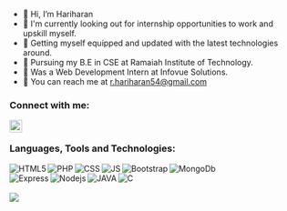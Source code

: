 - 👋 Hi, I’m Hariharan
- 👀 I'm currently looking out for internship opportunities to work and upskill myself.
- 👀 Getting myself equipped and updated with the latest technologies around.
- 🌱 Pursuing my B.E in CSE at Ramaiah Institute of Technology.
- 🌱 Was a Web Development Intern at Infovue Solutions.
- 💬 You can reach me at r.hariharan54@gmail.com

### Connect with me:
[<img align="left"   width="22px" src="https://cdn.jsdelivr.net/npm/simple-icons@v3/icons/linkedin.svg" />][linkedin]

<br />

### Languages, Tools and Technologies:
<img  align="left" alt="HTML5" src="https://img.shields.io/badge/HTML5-E34F26?style=for-the-badge&logo=html5&logoColor=white" />
<img align="left" alt="PHP" src="https://img.shields.io/badge/PHP-777BB4?style=for-the-badge&logo=php&logoColor=white" />
<img  align="left" alt="CSS" src="https://img.shields.io/badge/CSS3-1572B6?style=for-the-badge&logo=css3&logoColor=white" />
<img  align="left" alt="JS" src="https://img.shields.io/badge/JavaScript-323330?style=for-the-badge&logo=javascript&logoColor=F7DF1E" />
<img  align="left" alt="Bootstrap" src="https://img.shields.io/badge/Bootstrap-563D7C?style=for-the-badge&logo=bootstrap&logoColor=white" />
<img  align="left" alt="MongoDb" src="https://img.shields.io/badge/MongoDB-white?style=for-the-badge&logo=mongodb&logoColor=4EA94B" /><br/>
<img  align="left" alt="Express" src="https://img.shields.io/badge/Express.js-000000?style=for-the-badge&logo=express&logoColor=white" />
<img  align="left" alt="Nodejs" src="https://img.shields.io/badge/Node.js-339933?style=for-the-badge&logo=nodedotjs&logoColor=white" />
<img  align="left" alt="JAVA" src="https://img.shields.io/badge/Java-ED8B00?style=for-the-badge&logo=java&logoColor=white" />
<img align="left" alt="C" src="https://img.shields.io/badge/C-61d959?style=for-the-badge&logo=C&logoColor=white" />

<br />
<br />
<img src="https://github-readme-stats.vercel.app/api?username=hariharan54&&show_icons=true&title_color=ffffff&icon_color=00c1bc&text_color=daf7dc&bg_color=151515">

[linkedin]: https://www.linkedin.com/

<!---
hariharan54/hariharan54 is a ✨ special ✨ repository because its `README.md` (this file) appears on your GitHub profile.
You can click the Preview link to take a look at your changes.
--->

